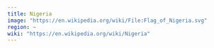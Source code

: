 ```yaml
---
title: Nigeria
image: "https://en.wikipedia.org/wiki/File:Flag_of_Nigeria.svg"
region: ~
wiki: "https://en.wikipedia.org/wiki/Nigeria"
---
```

